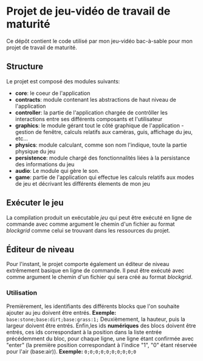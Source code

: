 # Projet de jeu-vidéo de travail de maturité
Ce dépôt contient le code utilisé par mon jeu-vidéo bac-à-sable pour mon projet de travail de maturité.
## Structure
Le projet est composé des modules suivants:
- **core**: le coeur de l'application
- **contracts**: module contenant les abstractions de haut niveau de l'application
- **controller**: la partie de l'application chargée de contrôller les interactions entre ses différents composants et l'utilisateur
- **graphics**: le module gérant tout le côté graphique de l'application - gestion de fenêtre, calculs relatifs aux caméras, guis, affichage du jeu, etc...
- **physics**: module calculant, comme son nom l'indique, toute la partie physique du jeu
- **persistence**: module chargé des fonctionnalités liées à la persistance des informations du jeu
- **audio**: Le module qui gère le son.
- **game**: partie de l'application qui effectue les calculs relatifs aux modes de jeu et décrivant les différents élements de mon jeu
## Exécuter le jeu
La compilation produit un exécutable *jeu* qui peut être exécuté en ligne de commande avec comme argument le chemin d'un fichier au format *blockgrid* comme celui se trouvant dans les ressources du projet.
## Éditeur de niveau
Pour l'instant, le projet comporte également un éditeur de niveau extrêmement basique en ligne de commande. Il peut être exécuté avec comme argument le chemin d'un fichier qui sera créé au format *blockgrid*. 
### Utilisation
Premièrement, les identifiants des différents blocks que l'on souhaite ajouter au jeu doivent être entrés.
**Exemple:**
`base:stone;base:dirt;base:grass:1;`
Deuxièmement, la hauteur, puis la largeur doivent être entrés.
Enfin,les ids **numériques** des blocs doivent être entrés, ces ids correspondant à la position dans la liste entrée précédemment du bloc, pour chaque ligne, une ligne étant confirmée avec "enter" (la première position correspondant à l'indice "1", "0" étant réservée pour l'air (base:air)).
**Exemple:**
`0;0;0;0;0;0;0;0;0;0`